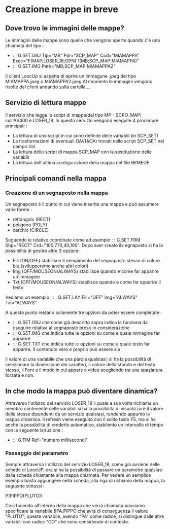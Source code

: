 # Creazione mappe in breve
## Dove trovo le immagini delle mappe?
Le immagini delle mappe sono quelle che vengono aperte quando c'è una chiamata del tipo : 
 *  :  : G.SET.OBJ Tip="MB" Par="SCP_MAP" Cod="MIAMAPPA" Exec="F(MAP;LOSER_18;OPN) 1(MB;SCP_MAP;MIAMAPPA)"
 *  :  : G.SET.IMG Path="MB;SCP_MAP;MIAMAPPA2"

Il client LoocUp si aspetta di aprire un'immagune .jpeg del tipo MIAMAPPA.jpeg o MIAMAPPA2.jpeg
Al momento le immagini vengono risolte dal client andando sulla cartella....
## Servizio di lettura mappe
Il servizio che legge lo script di mappa(del tipo MP - SCPO_MAP) sull'AS400 è LOSER_18.
In questo servizio vengono eseguite 4 procedure principali : 
 * La lettura di uno script in cui sono definite delle variabili (in SCP_SET)
 * La trasformazioni di eventuali OAV(&OA) trovati nello script SCP_SET nel campo Val
 * La lettura dello script di mappa SCP_MAP con la sostituzione delle variabili
 * La lettura dell'ultima configurazione della mappa nel file B£MEDE

## Principali comandi nella mappa
### Creazione di un segnaposto nella mappa
Un segnaposto è il punto in cui viene inserita una mappa e può assumere varie forme : 
 * rettangolo (RECT)
 * poligono   (POLY)
 * cerchio    (CIRCLE)

Seguendo le relative coordinate come ad esempio  :  : G.SET.FRM Shp="RECT" Crd="100,770,40,100".
Dopo aver creato ils egnaposto si ha la possibilità di gestire altre 3 opzioni : 
 * Fill (ON/OFF) stabilisce il riempimento del segnaposto stesso di colore blu (svilupperemo anche altri colori)
 * Img  (OFF/MOUSEON/ALWAYS) stabilisce quando e come far apparire un'immagine
 * Txt  (OFF/MOUSEON/ALWAYS) stabilisce quando e come far apparire il testo

Vediamo un esempio :   :  : G.SET.LAY Fill="OFF" Img="ALWAYS" Txt="ALWAYS"

A questo punto restano solamente tre opzioni da poter essere completate : 
 *  :  : G.SET.OBJ che come già descritto sopra indica la funziona da eseguire relativa al segnaposto preso in considerazione
 *  :  : G.SET.IMG che indica tutte le opzioni su come e quale immagine far apparire
 *  :  : G.SET.TXT che indica tutte le opzioni su come e quale testo far apparire. Il contenuto vero e proprio può essere sia

il valore di una variabile che una parola qualsiasi; si ha la possibilità di selezionare la dimensione dei caratteri, il colore dello sfondo e del testo stesso, il Font e il modo in cui appare a video scegliendo tra una spaziatura forzata e non.

## In che modo la mappa può diventare dinamica?
Attraverso l'utilizzo del servizio LOSER_18 il quale a sua volta richiama un membro contenente delle variabili si ha la possibilità di visualizzare il valore delle stesse dipendenti da un servizio qualsiasi, rendendo appunto la mappa dinamica. Il refresh viene eseguito con il solito tasto F5, ma si ha anche la possibilità di renderlo automatico, stabilento un intervallo di tempo con la seguente istruzione : 
 *  :  : G.TIM Ref="numero millisecondi"

### Passaggio del parametro
Sempre attraverso l'utilizzo del servizio LOSER_18, come già avviene nelle schede di LoocUP, ora si ha la possibilità di passare un parametro qualsiasi dalla scheda chiamante alla mappa chiamata.
Per vedere un semplice esempio basta aggiungere nella scheda, alla riga di richiamo della mappa, la seguente sintassi : 

P(PIPPO(PLUTO))

Così facendo all'interno della mappa che verrà chiamata possiamo specificare la variabile &PA.PIPPO che avrà di conseguenza il valore "PLUTO"; queste variabile, avendo "PA" come radice, si distingue dalle altre variabili con radice "CO" che sono considerate di contesto.

